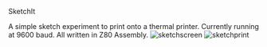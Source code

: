 SketchIt


A simple sketch experiment to print onto a thermal printer.
Currently running at 9600 baud.
All written in Z80 Assembly.
![sketchscreen](https://github.com/richardturnnidge/sketchIt/assets/117299012/77c3f08f-b716-4d5a-a980-eaf63146990f)
![sketchprint](https://github.com/richardturnnidge/sketchIt/assets/117299012/69882c2a-df59-4e73-81c9-752b5c9df9ea)

